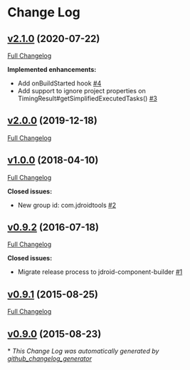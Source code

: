 # Change Log

## [v2.1.0](https://github.com/dipien/gradle-timer-plugin/tree/v2.1.0) (2020-07-22)
[Full Changelog](https://github.com/dipien/gradle-timer-plugin/compare/v2.0.0...v2.1.0)

**Implemented enhancements:**

- Add onBuildStarted hook [\#4](https://github.com/dipien/gradle-timer-plugin/issues/4)
- Add support to ignore project properties on TimingResult\#getSimplifiedExecutedTasks\(\) [\#3](https://github.com/dipien/gradle-timer-plugin/issues/3)

## [v2.0.0](https://github.com/dipien/gradle-timer-plugin/tree/v2.0.0) (2019-12-18)
[Full Changelog](https://github.com/dipien/gradle-timer-plugin/compare/v1.0.0...v2.0.0)

## [v1.0.0](https://github.com/dipien/gradle-timer-plugin/tree/v1.0.0) (2018-04-10)
[Full Changelog](https://github.com/dipien/gradle-timer-plugin/compare/v0.9.2...v1.0.0)

**Closed issues:**

- New group id: com.jdroidtools [\#2](https://github.com/dipien/gradle-timer-plugin/issues/2)

## [v0.9.2](https://github.com/dipien/gradle-timer-plugin/tree/v0.9.2) (2016-07-18)
[Full Changelog](https://github.com/dipien/gradle-timer-plugin/compare/v0.9.1...v0.9.2)

**Closed issues:**

- Migrate release process to jdroid-component-builder [\#1](https://github.com/dipien/gradle-timer-plugin/issues/1)

## [v0.9.1](https://github.com/dipien/gradle-timer-plugin/tree/v0.9.1) (2015-08-25)
[Full Changelog](https://github.com/dipien/gradle-timer-plugin/compare/v0.9.0...v0.9.1)

## [v0.9.0](https://github.com/dipien/gradle-timer-plugin/tree/v0.9.0) (2015-08-23)


\* *This Change Log was automatically generated by [github_changelog_generator](https://github.com/skywinder/Github-Changelog-Generator)*